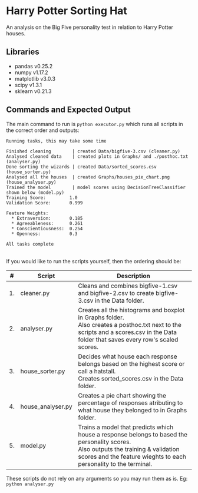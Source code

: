 # Harry Potter Sorting Hat
An analysis on the Big Five personality test in relation to Harry Potter houses.

## Libraries
 - pandas v0.25.2
 - numpy v1.17.2
 - matplotlib v3.0.3
 - scipy v1.3.1
 - sklearn v0.21.3

## Commands and Expected Output
The main command to run is `python executor.py` which runs all scripts in the correct order and outputs:
<br/>
```
Running tasks, this may take some time

Finished cleaning        | created Data/bigfive-3.csv (cleaner.py)
Analysed cleaned data    | created plots in Graphs/ and ./posthoc.txt (analyser.py)
Done sorting the wizards | created Data/sorted_scores.csv (house_sorter.py)
Analysed all the houses  | created Graphs/houses_pie_chart.png (house_analyser.py)
Trained the model        | model scores using DecisionTreeClassifier shown below (model.py)
Training Score:         1.0
Validation Score:       0.999

Feature Weights:
  * Extraversion:       0.185
  * Agreeableness:      0.261
  * Conscientiousness:  0.254
  * Openness:           0.3

All tasks complete
```
<br/>
If you would like to run the scripts yourself, then the ordering should be:

|  #  | Script | Description |
|  -  | ------ | ------ |
|  1. | cleaner.py | Cleans and combines bigfive-1.csv and bigfive-2.csv to create bigfive-3.csv in the Data folder. |
|  2. | analyser.py | Creates all the histograms and boxplot in Graphs folder.<br/>Also creates a posthoc.txt next to the scripts and a scores.csv in the Data folder that saves every row's scaled scores. |
|  3. | house\_sorter.py | Decides what house each response belongs based on the highest score or call a hatstall.<br/>Creates sorted\_scores.csv in the Data folder. |
|  4. | house_analyser.py | Creates a pie chart showing the percentage of responses atributing to what house they belonged to in Graphs folder. |
|  5. | model.py | Trains a model that predicts which house a response belongs to based the personality scores.<br/>Also outputs the training & validation scores and the feature wieghts to each personality to the terminal. |

These scripts do not rely on any arguments so you may run them as is. Eg: `python analyser.py`
